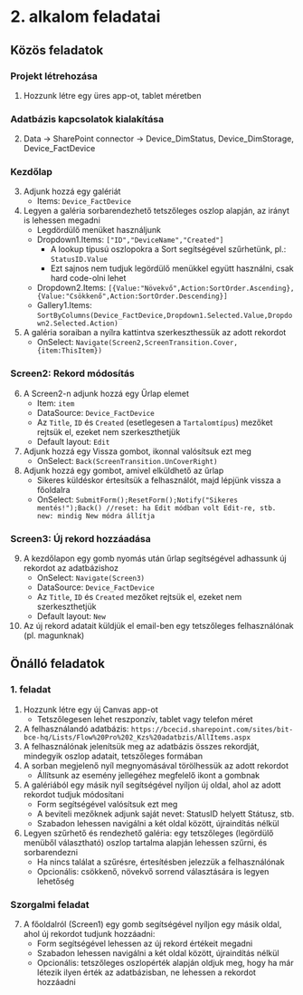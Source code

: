 # 2. alkalom feladatai

## Közös feladatok

### Projekt létrehozása
1. Hozzunk létre egy üres app-ot, tablet méretben

### Adatbázis kapcsolatok kialakítása
2. Data -> SharePoint connector -> Device_DimStatus, Device_DimStorage, Device_FactDevice

### Kezdőlap
3. Adjunk hozzá egy galériát
	- Items: ```Device_FactDevice```
4. Legyen a galéria sorbarendezhető tetszőleges oszlop alapján, az irányt is lehessen megadni
	- Legdördülő menüket használjunk
	- Dropdown1.Items: ```["ID","DeviceName","Created"]```
 		- A lookup típusú oszlopokra a Sort segítségével szűrhetünk, pl.: ```StatusID.Value```
   		- Ezt sajnos nem tudjuk legördülő menükkel együtt használni, csak hard code-olni lehet
	- Dropdown2.Items: ```[{Value:"Növekvő",Action:SortOrder.Ascending},{Value:"Csökkenő",Action:SortOrder.Descending}]```
	- Gallery1.Items: ```SortByColumns(Device_FactDevice,Dropdown1.Selected.Value,Dropdown2.Selected.Action)```
5. A galéria soraiban a nyílra kattintva szerkeszthessük az adott rekordot
	- OnSelect: ```Navigate(Screen2,ScreenTransition.Cover,{item:ThisItem})```
### Screen2: Rekord módosítás
6. A Screen2-n adjunk hozzá egy Űrlap elemet
	- Item: ```item```
	- DataSource: ```Device_FactDevice```
	- Az ```Title```, ```ID``` és ```Created``` (esetlegesen a ```Tartalomtípus```) mezőket rejtsük el, ezeket nem szerkeszthetjük
	- Default layout: ```Edit```
7. Adjunk hozzá egy Vissza gombot, ikonnal valósítsuk ezt meg
	- OnSelect: ```Back(ScreenTransition.UnCoverRight)```
9. Adjunk hozzá egy gombot, amivel elküldhető az űrlap
	- Sikeres küldéskor értesítsük a felhasználót, majd lépjünk vissza a főoldalra
	- OnSelect: ```SubmitForm();ResetForm();Notify("Sikeres mentés!");Back() //reset: ha Edit módban volt Edit-re, stb. new: mindig New módra állítja```
### Screen3: Új rekord hozzáadása
9. A kezdőlapon egy gomb nyomás után űrlap segítségével adhassunk új rekordot az adatbázishoz
	- OnSelect: ```Navigate(Screen3)```
  	- DataSource: ```Device_FactDevice```
	- Az ```Title```, ```ID``` és ```Created``` mezőket rejtsük el, ezeket nem szerkeszthetjük
	- Default layout: ```New```
10. Az új rekord adatait küldjük el email-ben egy tetszőleges felhasználónak (pl. magunknak)

## Önálló feladatok

### 1. feladat

1. Hozzunk létre egy új Canvas app-ot
    - Tetszőlegesen lehet reszponzív, tablet vagy telefon méret
2. A felhasználandó adatbázis: ```https://bcecid.sharepoint.com/sites/bit-bce-hq/Lists/Flow%20Pro%202_Kzs%20adatbzis/AllItems.aspx```
3. A felhasználónak jelenítsük meg az adatbázis összes rekordját, mindegyik oszlop adatait, tetszőleges formában
4. A sorban megjelenő nyíl megnyomásával törölhessük az adott rekordot
    - Állítsunk az esemény jellegéhez megfelelő ikont a gombnak
5. A galériából egy másik nyíl segítségével nyíljon új oldal, ahol az adott rekordot tudjuk módosítani
    - Form segítségével valósítsuk ezt meg
    - A beviteli mezőknek adjunk saját nevet: StatusID helyett Státusz, stb.
	- Szabadon lehessen navigálni a két oldal között, újraindítás nélkül
6. Legyen szűrhető és rendezhető galéria: egy tetszőleges (legördülő menüből választható) oszlop tartalma alapján lehessen szűrni, és sorbarendezni
	- Ha nincs találat a szűrésre, értesítésben jelezzük a felhasználónak
	- Opcionális: csökkenő, növekvő sorrend választására is legyen lehetőség
### Szorgalmi feladat
7. A főoldalról (Screen1) egy gomb segítségével nyíljon egy másik oldal, ahol új rekordot tudjunk hozzáadni:
    - Form segítségével lehessen az új rekord értékeit megadni
	- Szabadon lehessen navigálni a két oldal között, újraindítás nélkül
	- Opcionális: tetszőleges oszlopérték alapján oldjuk meg, hogy ha már létezik ilyen érték az adatbázisban, ne lehessen a rekordot hozzáadni
